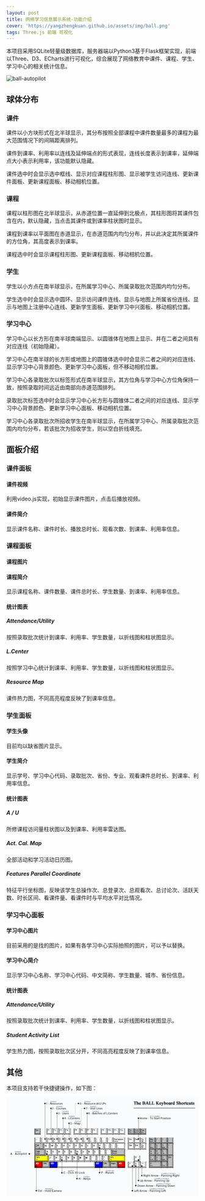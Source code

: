 ```yaml
---
layout: post
title: 网络学习信息展示系统-功能介绍
cover: 'https://yangzhengkuan.github.io/assets/img/ball.png'
tags: Three.js 前端 可视化
---
```


本项目采用SQLite轻量级数据库，服务器端以Python3基于Flask框架实现，前端以Three、D3、ECharts进行可视化，综合展现了网络教育中课件、课程、学生、学习中心的相关统计信息。

![ball-autopilot](/assets/img/ball-autopilot.gif)

## 球体分布

### 课件

课件以小方块形式在北半球显示，其分布按照全部课程中课件数量最多的课程为最大范围情况下的间隔距离排列。

课件到课率、利用率以连线及延伸端点的形式表现，连线长度表示到课率，延伸端点大小表示利用率，该功能默认隐藏。

课件选中时会显示选中框线、显示对应课程柱形图、显示被学生访问连线、更新课件面板、更新课程面板、移动相机位置。

### 课程

课程以柱形图在北半球显示，从赤道位置一直延伸到北极点，其柱形图将其课件包含在内，默认隐藏，当点击其课件或到课率柱状图时显示。

课程到课率以平面图在赤道显示，在赤道范围内均匀分布，并以此决定其所属课件的方位角，其高度表示到课率。

课程选中时会显示课程柱形图、更新课程面板、移动相机位置。

### 学生

学生以小方点在南半球显示，在所属学习中心、所属录取批次范围内均匀分布。

学生选中时会显示选中圆环、显示访问课件连线、显示与地图上所属省份连线、显示与地图上注册中心连线、更新学生面板、更新学习中兴面板、移动相机位置。

### 学习中心

学习中心以长方形在南半球南端显示、以圆锥体在地图上显示、并在二者之间具有对应连线（初始隐藏）。

学习中心在南半球的长方形或地图上的圆锥体选中时会显示二者之间的对应连线、显示学习中心背景颜色、更新学习中心面板，但不移动相机位置。

学习中心各录取批次以标签形式在南半球显示，其方位角与学习中心方位角保持一致，按照录取时间远近由南部向赤道范围排列。

录取批次标签选中时会显示学习中心长方形与圆锥体二者之间的对应连线、显示学习中心背景颜色、更新学习中心面板、移动相机位置。

学习中心各录取批次所招收学生在南半球显示，在所属学习中心、所属录取批次范围内均匀分布，若该批次为招收学生，则以空白折线填充。

## 面板介绍

### 课件面板

#### 课件视频

利用video.js实现，初始显示课件图片，点击后播放视频。

#### 课件简介

显示课件名称、课件时长、播放总时长、观看次数、到课率、利用率信息。

### 课程面板

#### 课程图片

#### 课程简介

显示课程名称、课件数量、课件总时长、学生数量、到课率、利用率信息。

#### 统计图表

##### Attendance/Utility

按照录取批次统计到课率、利用率、学生数量，以折线图和柱状图显示。

##### L.Center

按照学习中心统计到课率、利用率、学生数量，以折线图和柱状图显示。

##### Resource Map

课件热力图，不同高亮程度反映了到课率信息。

### 学生面板

#### 学生头像

目前均以缺省图片显示。

#### 学生简介

显示学号、学习中心代码、录取批次、省份、专业、观看课件总时长、到课率、利用率信息。

#### 统计图表

##### A / U

所修课程访问量柱状图以及到课率、利用率雷达图。

##### Act. Cal. Map

全部活动和学习活动日历图。

##### Features Parallel Coordinate

特征平行坐标图，反映该学生总操作次、总登录次、总观看次、总讨论次、活跃天数、时长区间、看课件量、看课件时与平均水平对比情况。

### 学习中心面板

#### 学习中心图片

目前采用的是找的图片，如果有各学习中心实际拍照的图片，可以予以替换。

#### 学习中心简介

显示学习中心名称、学习中心代码、中文简称、学生数量、城市、省份信息。

#### 统计图表

##### Attendance/Utility

按照录取批次统计到课率、利用率、学生数量，以折线图和柱状图显示。

##### Student Activity List

学生热力图，按照录取批次区分开，不同高亮程度反映了到课率信息。

## 其他

本项目支持若干快捷键操作，如下图：

![keyboard-shortcut](/assets/img/keyboard-shortcut.jpg)